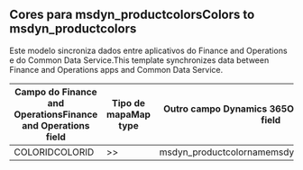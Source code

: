 ## <a name="colors-to-msdyn_productcolors"></a><span data-ttu-id="6e8d2-101">Cores para msdyn_productcolors</span><span class="sxs-lookup"><span data-stu-id="6e8d2-101">Colors to msdyn_productcolors</span></span>

<span data-ttu-id="6e8d2-102">Este modelo sincroniza dados entre aplicativos do Finance and Operations e do Common Data Service.</span><span class="sxs-lookup"><span data-stu-id="6e8d2-102">This template synchronizes data between Finance and Operations apps and Common Data Service.</span></span>

<span data-ttu-id="6e8d2-103">Campo do Finance and Operations</span><span class="sxs-lookup"><span data-stu-id="6e8d2-103">Finance and Operations field</span></span> | <span data-ttu-id="6e8d2-104">Tipo de mapa</span><span class="sxs-lookup"><span data-stu-id="6e8d2-104">Map type</span></span> | <span data-ttu-id="6e8d2-105">Outro campo Dynamics 365</span><span class="sxs-lookup"><span data-stu-id="6e8d2-105">Other Dynamics 365 field</span></span> | <span data-ttu-id="6e8d2-106">Valor padrão</span><span class="sxs-lookup"><span data-stu-id="6e8d2-106">Default value</span></span>
---|---|---|---
<span data-ttu-id="6e8d2-107">COLORID</span><span class="sxs-lookup"><span data-stu-id="6e8d2-107">COLORID</span></span> | >> | <span data-ttu-id="6e8d2-108">msdyn_productcolorname</span><span class="sxs-lookup"><span data-stu-id="6e8d2-108">msdyn_productcolorname</span></span> | 
